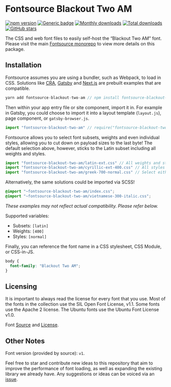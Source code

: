 # Fontsource Blackout Two AM
[![npm version](https://badge.fury.io/js/fontsource-blackout-two-am.svg)](https://www.npmjs.com/package/fontsource-blackout-two-am) [![Generic badge](https://img.shields.io/badge/fontsource-passing-brightgreen)](https://github.com/DecliningLotus/fontsource) [![Monthly downloads](https://badgen.net/npm/dm/fontsource-blackout-two-am)](https://github.com/DecliningLotus/fontsource) [![Total downloads](https://badgen.net/npm/dt/fontsource-blackout-two-am)](https://github.com/DecliningLotus/fontsource) [![GitHub stars](https://img.shields.io/github/stars/DecliningLotus/fontsource.svg?style=social&label=Star)](https://GitHub.com/DecliningLotus/fontsource/stargazers/)

The CSS and web font files to easily self-host the “Blackout Two AM” font. Please visit the main [Fontsource monorepo](https://github.com/DecliningLotus/fontsource) to view more details on this package.

## Installation

Fontsource assumes you are using a bundler, such as Webpack, to load in CSS. Solutions like [CRA](https://create-react-app.dev/), [Gatsby](https://www.gatsbyjs.org/) and [Next.js](https://nextjs.org/) are prebuilt examples that are compatible.

```javascript
yarn add fontsource-blackout-two-am // npm install fontsource-blackout-two-am
```

Then within your app entry file or site component, import it in. For example in Gatsby, you could choose to import it into a layout template (`layout.js`), page component, or `gatsby-browser.js`.

```javascript
import "fontsource-blackout-two-am" // require("fontsource-blackout-two-am")
```

Fontsource allows you to select font subsets, weights and even individual styles, allowing you to cut down on payload sizes to the last byte! The default selection above, however, sticks to the Latin subset including all weights and styles.

```javascript
import "fontsource-blackout-two-am/latin-ext.css" // All weights and styles included.
import "fontsource-blackout-two-am/cyrillic-ext-400.css" // All styles included.
import "fontsource-blackout-two-am/greek-700-normal.css" // Select either normal or italic.
```

Alternatively, the same solutions could be imported via SCSS!

```scss
@import "~fontsource-blackout-two-am/index.css";
@import "~fontsource-blackout-two-am/vietnamese-300-italic.css";
```

_These examples may not reflect actual compatibility. Please refer below._

Supported variables:
- Subsets: `[latin]`
- Weights: `[400]`
- Styles: `[normal]`

Finally, you can reference the font name in a CSS stylesheet, CSS Module, or CSS-in-JS.

```css
body {
  font-family: "Blackout Two AM";
}
```

## Licensing 

It is important to always read the license for every font that you use.
Most of the fonts in the collection use the SIL Open Font License, v1.1. Some fonts use the Apache 2 license. The Ubuntu fonts use the Ubuntu Font License v1.0.

Font [Source](https://github.com/theleagueof/blackout) and [License](https://github.com/theleagueof/blackout/blob/master/Open%20Font%20License.markdown).

## Other Notes

Font version (provided by source): `v1`.

Feel free to star and contribute new ideas to this repository that aim to improve the performance of font loading, as well as expanding the existing library we already have. Any suggestions or ideas can be voiced via an [issue](https://github.com/DecliningLotus/fontsource/issues).

